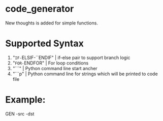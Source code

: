 # code_generator
  New thoughts is added for simple functions.

# Supported Syntax
1. "``IF-``ELSIF-``ENDIF" | if-else pair to support branch logic
2. "``FOR-``ENDFOR"       | For loop conditions
3. "```"                  | Python command line start ancher
4. "```p"                 | Python command line for strings which will be printed to code file

# Example:
  GEN -src <SourceFile> -dst <DestinationFile>
